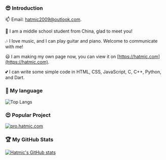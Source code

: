 ### 😎 Introduction

📫 Email: hatmic2009@outlook.com.

👀 I am a middle school student from China, glad to meet you!

🎶 I love music, and I can play guitar and piano. Welcome to communicate with me!

😃 I am making my own page now, you can view it on [https://hatmic.com](https://hatmic.com).

💕 I can write some simple code in HTML, CSS, JavaScript, C, C++, Python, and Dart.

### 💬 My language

![Top Langs](https://github-readme-stats.vercel.app/api/top-langs/?username=hatmic)

### 😍 Popular Project

[![pro.hatmic.com](https://github-readme-stats.vercel.app/api/pin/?username=hatmic&repo=pro.hatmic.com&theme=shadow_blue)](https://github.com/Hatmic/Project-pro.hatmic.com)

### 🏆 My GitHub Stats

[![Hatmic's GitHub stats](https://github-readme-stats.vercel.app/api?username=hatmic&show_icons=true&theme=vue)](https://github.com/hatmic)
